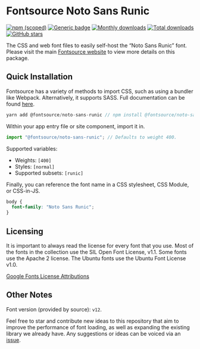 # Fontsource Noto Sans Runic

[![npm (scoped)](https://img.shields.io/npm/v/@fontsource/noto-sans-runic?color=brightgreen)](https://www.npmjs.com/package/@fontsource/noto-sans-runic) [![Generic badge](https://img.shields.io/badge/fontsource-passing-brightgreen)](https://github.com/fontsource/fontsource) [![Monthly downloads](https://badgen.net/npm/dm/@fontsource/noto-sans-runic)](https://github.com/fontsource/fontsource) [![Total downloads](https://badgen.net/npm/dt/@fontsource/noto-sans-runic)](https://github.com/fontsource/fontsource) [![GitHub stars](https://img.shields.io/github/stars/fontsource/fontsource.svg?style=social&label=Star)](https://github.com/fontsource/fontsource/stargazers)

The CSS and web font files to easily self-host the “Noto Sans Runic” font. Please visit the main [Fontsource website](https://fontsource.org/fonts/noto-sans-runic) to view more details on this package.

## Quick Installation

Fontsource has a variety of methods to import CSS, such as using a bundler like Webpack. Alternatively, it supports SASS. Full documentation can be found [here](https://fontsource.org/docs/introduction).

```javascript
yarn add @fontsource/noto-sans-runic // npm install @fontsource/noto-sans-runic
```

Within your app entry file or site component, import it in.

```javascript
import "@fontsource/noto-sans-runic"; // Defaults to weight 400.
```

Supported variables:

- Weights: `[400]`
- Styles: `[normal]`
- Supported subsets: `[runic]`

Finally, you can reference the font name in a CSS stylesheet, CSS Module, or CSS-in-JS.

```css
body {
  font-family: "Noto Sans Runic";
}
```

## Licensing

It is important to always read the license for every font that you use.
Most of the fonts in the collection use the SIL Open Font License, v1.1. Some fonts use the Apache 2 license. The Ubuntu fonts use the Ubuntu Font License v1.0.

[Google Fonts License Attributions](https://fonts.google.com/attribution)

## Other Notes

Font version (provided by source): `v12`.

Feel free to star and contribute new ideas to this repository that aim to improve the performance of font loading, as well as expanding the existing library we already have. Any suggestions or ideas can be voiced via an [issue](https://github.com/fontsource/fontsource/issues).
